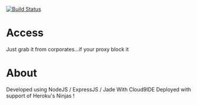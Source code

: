 [![Build Status](https://secure.travis-ci.org/eboudrant/grabit.png)](http://travis-ci.org/eboudrant/grabit)

# Access

Just grab it from corporates...if your proxy block it

# About

Developed using NodeJS / ExpressJS / Jade
With Cloud9IDE
Deployed with support of Heroku's Ninjas !
